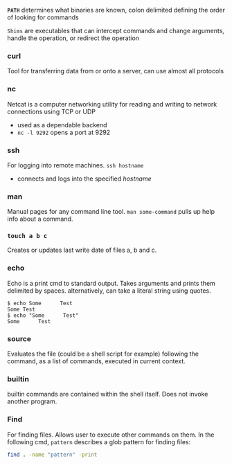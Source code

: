 **`PATH`** determines what binaries are known, colon delimited defining the order of looking for commands

`Shims` are executables that can intercept commands and change arguments, handle the operation, or redirect the operation

### curl
Tool for transferring data from or onto a server, can use almost all protocols

### nc
Netcat is a computer networking utility for reading and writing to network connections using TCP or UDP
- used as a dependable backend
- `nc -l 9292` opens a port at 9292

### ssh
For logging into remote machines. `ssh hostname`
- connects and logs into the specified *hostname*

### man
Manual pages for any command line tool. `man some-command` pulls up help info about a command.

### `touch a b c`
Creates or updates last write date of files a, b and c.

### echo
Echo is a print cmd to standard output. Takes arguments and prints them delimited by spaces. alternatively, can take a literal string using quotes.
```
$ echo Some      Test
Some Test
$ echo "Some      Test"
Some      Test
```

### source
Evaluates the file (could be a shell script for example) following the command, as a list of commands, executed in current context.

### builtin
builtin commands are contained within the shell itself. Does not invoke another program.

### Find
For finding files. Allows user to execute other commands on them. In the following cmd, `pattern` describes a glob pattern for finding files:
```sh
find . -name "pattern" -print
```
